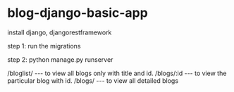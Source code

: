# blog-django-basic-app

install django, djangorestframework

step 1:
run the migrations

step 2:
python manage.py runserver

/bloglist/     --- to view all blogs only with title and id.
/blogs/:id     ---  to view the particular blog with id.
/blogs/        ---  to view all detailed blogs


